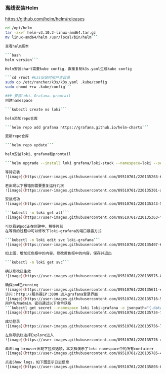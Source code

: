 ### 离线安装Helm
https://github.com/helm/helm/releases

```bash
cd /opt/helm
tar -zxvf helm-v3.10.2-linux-amd64.tar.gz
mv linux-amd64/helm /usr/local/bin/helm```

查看helm版本

```bash
helm version```

Helm安装chart需要kube config，直接复制k3s.yaml生成kube config

```cd /root #k3s安装时用户主目录
sudo cp /etc/rancher/k3s/k3s.yaml .kube/config
sudo chmod +rw .kube/config```

### 安装Loki、Grafana、promtail
创建namespace

```kubectl create ns loki```

helm添加repo仓库

```helm repo add grafana https://grafana.github.io/helm-charts```

更新repo仓库

```helm repo update```

helm安装loki、grafana和promtail

```helm upgrade --install loki grafana/loki-stack --namespace=loki --set grafana.enabled=true```

等待安装
![image](https://user-images.githubusercontent.com/89510761/220135263-622fda85-b5de-4ddc-93de-0cff9e0334e9.png)

若出现以下报错则需要重复运行几次
![image](https://user-images.githubusercontent.com/89510761/220135301-a7313397-2ca3-418e-86d5-fc75c124b105.png)

安装成功
![image](https://user-images.githubusercontent.com/89510761/220135343-57f816bb-ef48-4c88-a7fc-a7f9f86b55f3.png)

```kubectl -n loki get all```
![image](https://user-images.githubusercontent.com/89510761/220135363-f8765471-5444-4a9f-9b75-311064daebb9.png)

可以看到pod正在创建中，稍等片刻
在等待的过程中可以修改下loki-grafana的端口暴露方式

```kubectl -n loki edit svc loki-grafana```
![image](https://user-images.githubusercontent.com/89510761/220135407-61cdc8af-c0b4-4244-a000-d43e8af2db00.png)

如上图，增加红色框中的内容，修改黄色框中的内容，保存并退出

```kubectl -n loki get svc```

确认修改已生效
![image](https://user-images.githubusercontent.com/89510761/220135575-840294cb-14de-482f-96f0-e3f1d8134c77.png)

确保pod已running
![image](https://user-images.githubusercontent.com/89510761/220135611-e4895a8b-23ee-439e-bf1c-234db45e4100.png)
访问：http://服务器IP:3000 进入grafana登录界面
![image](https://user-images.githubusercontent.com/89510761/220135716-5e1fc68b-bcff-4eb7-bb0b-8259f476931d.png)
用户名为admin，密码通过以下命令获取
```kubectl get secret --namespace loki loki-grafana -o jsonpath="{.data.admin-password}" | base64 --decode ; echo```
![image](https://user-images.githubusercontent.com/89510761/220135734-7af715c6-80d0-45e4-aeb8-eb01a83134fa.png)

成功登录
![image](https://user-images.githubusercontent.com/89510761/220135756-77e5c2c5-5563-4fbe-8560-7e51a9131e68.png)

左侧导航栏选择Explore进入
![image](https://user-images.githubusercontent.com/89510761/220135776-4e3dcd19-bad9-4b03-8cf5-5e4703993c8a.png)

单击Log browser出现下拉框选项，本文档演示了loki namespace中的所有container
![image](https://user-images.githubusercontent.com/89510761/220135785-4e9112e2-363e-46b1-8b5e-09f1166e1efa.png)

点击Show logs，如下图显示日志信息
![image](https://user-images.githubusercontent.com/89510761/220135803-0dd62bdb-752b-483e-9a67-840fb5c1e46c.png)

